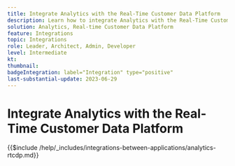 ```yaml
---
title: Integrate Analytics with the Real-Time Customer Data Platform
description: Learn how to integrate Analytics with the Real-Time Customer Data Platform. 
solution: Analytics, Real-time Customer Data Platform
feature: Integrations
topic: Integrations
role: Leader, Architect, Admin, Developer
level: Intermediate
kt:
thumbnail:
badgeIntegration: label="Integration" type="positive"
last-substantial-update: 2023-06-29
---
```


# Integrate Analytics with the Real-Time Customer Data Platform

{{$include /help/_includes/integrations-between-applications/analytics-rtcdp.md}}
